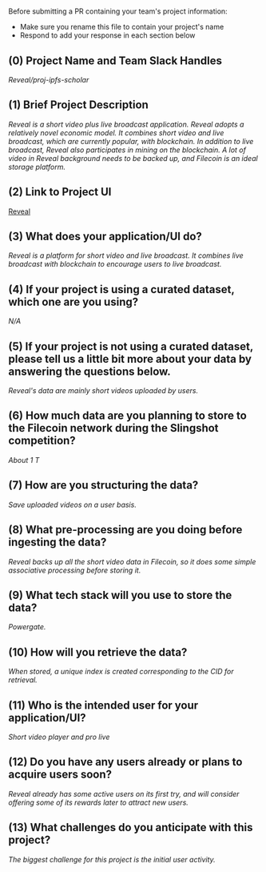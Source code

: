# <Project Name>

Before submitting a PR containing your team's project information:
- Make sure you rename this file to contain your project's name
- Respond to add your response in each section below

## (0) Project Name and Team Slack Handles

*Reveal/proj-ipfs-scholar*

## (1) Brief Project Description

*Reveal is a short video plus live broadcast application. Reveal adopts a relatively novel economic model. It combines short video and live broadcast, which are currently popular, with blockchain. In addition to live broadcast, Reveal also participates in mining on the blockchain. A lot of video in Reveal background needs to be backed up, and Filecoin is an ideal storage platform.*

## (2) Link to Project UI

[Reveal](http://reveal.cool)

## (3) What does your application/UI do?

*Reveal is a platform for short video and live broadcast. It combines live broadcast with blockchain to encourage users to live broadcast.*

## (4) If your project is using a curated dataset, which one are you using?

*N/A*

## (5) If your project is not using a curated dataset, please tell us a little bit more about your data by answering the questions below.

*Reveal's data are mainly short videos uploaded by users.*

## (6) How much data are you planning to store to the Filecoin network during the Slingshot competition?

*About 1 T*

## (7) How are you structuring the data?

*Save uploaded videos on a user basis.*

## (8) What pre-processing are you doing before ingesting the data?

*Reveal backs up all the short video data in Filecoin, so it does some simple associative processing before storing it.*

## (9)  What tech stack will you use to store the data?

*Powergate.*

## (10) How will you retrieve the data?

*When stored, a unique index is created corresponding to the CID for retrieval.*

## (11) Who is the intended user for your application/UI?

*Short video player and pro live*

## (12) Do you have any users already or plans to acquire users soon?

*Reveal already has some active users on its first try, and will consider offering some of its rewards later to attract new users.*

## (13) What challenges do you anticipate with this project?

*The biggest challenge for this project is the initial user activity.*